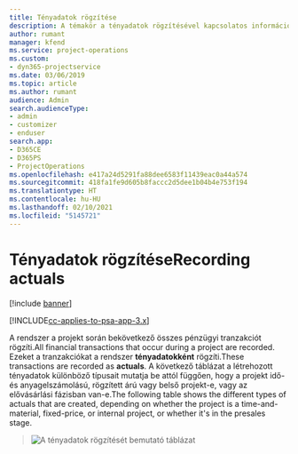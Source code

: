 ```yaml
---
title: Tényadatok rögzítése
description: A témakör a tényadatok rögzítésével kapcsolatos információkat nyújt.
author: rumant
manager: kfend
ms.service: project-operations
ms.custom:
- dyn365-projectservice
ms.date: 03/06/2019
ms.topic: article
ms.author: rumant
audience: Admin
search.audienceType:
- admin
- customizer
- enduser
search.app:
- D365CE
- D365PS
- ProjectOperations
ms.openlocfilehash: e417a24d5291fa88dee6583f11439eac0a44a574
ms.sourcegitcommit: 418fa1fe9d605b8faccc2d5dee1b04b4e753f194
ms.translationtype: HT
ms.contentlocale: hu-HU
ms.lasthandoff: 02/10/2021
ms.locfileid: "5145721"
---
```

# <a name="recording-actuals"></a><span data-ttu-id="0cfa5-103">Tényadatok rögzítése</span><span class="sxs-lookup"><span data-stu-id="0cfa5-103">Recording actuals</span></span> 

[!include [banner](../includes/psa-now-project-operations.md)]

[!INCLUDE[cc-applies-to-psa-app-3.x](../includes/cc-applies-to-psa-app-3x.md)]

<span data-ttu-id="0cfa5-104">A rendszer a projekt során bekövetkező összes pénzügyi tranzakciót rögzíti.</span><span class="sxs-lookup"><span data-stu-id="0cfa5-104">All financial transactions that occur during a project are recorded.</span></span> <span data-ttu-id="0cfa5-105">Ezeket a tranzakciókat a rendszer **tényadatokként** rögzíti.</span><span class="sxs-lookup"><span data-stu-id="0cfa5-105">These transactions are recorded as **actuals**.</span></span> <span data-ttu-id="0cfa5-106">A következő táblázat a létrehozott tényadatok különböző típusait mutatja be attól függően, hogy a projekt idő- és anyagelszámolású, rögzített árú vagy belső projekt-e, vagy az elővásárlási fázisban van-e.</span><span class="sxs-lookup"><span data-stu-id="0cfa5-106">The following table shows the different types of actuals that are created, depending on whether the project is a time-and-material, fixed-price, or internal project, or whether it's in the presales stage.</span></span>

> ![A tényadatok rögzítését bemutató táblázat](media/advanced-table2.png)
